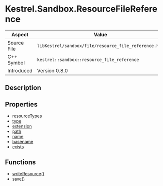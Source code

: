 # Kestrel.Sandbox.ResourceFileReference
| Aspect | Value |
| --- | --- |
| Source File | `libKestrel/sandbox/file/resource_file_reference.hpp` |
| C++ Symbol | `kestrel::sandbox::resource_file_reference` |
| Introduced | Version 0.8.0 |
## Description

## Properties

 - [resourceTypes](resourceTypes.md)
 - [type](type.md)
 - [extension](extension.md)
 - [path](path.md)
 - [name](name.md)
 - [basename](basename.md)
 - [exists](exists.md)
## Functions

 - [writeResource()](writeResource.md)
 - [save()](save.md)
